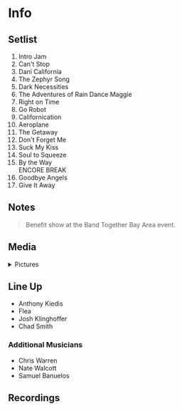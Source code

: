 # Info

## Setlist

1. Intro Jam
2. Can't Stop
3. Dani California
4. The Zephyr Song
5. Dark Necessities
6. The Adventures of Rain Dance Maggie
7. Right on Time
8. Go Robot
9. Californication
10. Aeroplane
11. The Getaway
12. Don't Forget Me
13. Suck My Kiss
14. Soul to Squeeze
15. By the Way
<br> ENCORE BREAK
16. Goodbye Angels
17. Give It Away

## Notes

> Benefit show at the Band Together Bay Area event.

## Media 

<details>
  <summary>Pictures</summary>
  <!--<img alt="Setlist" title="Setlist" src="_.jpg" height="200" />
  <img alt="Clipping" title="Clipping" src="_.jpg" height="200" />
  <img alt="Flyer" title="Flyer" src="_.jpg" height="200" />-->
</details>

## Line Up

* Anthony Kiedis
* Flea
* Josh Klinghoffer
* Chad Smith

### Additional Musicians

* Chris Warren  
* Nate Walcott  
* Samuel Banuelos

## Recordings
